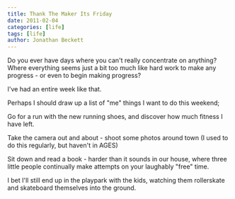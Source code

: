```yaml
---
title: Thank The Maker Its Friday
date: 2011-02-04
categories: [life]
tags: [life]
author: Jonathan Beckett
---
```


Do you ever have days where you can't really concentrate on anything? Where everything seems just a bit too much like hard work to make any progress - or even to begin making progress?

I've had an entire week like that.

Perhaps I should draw up a list of "me" things I want to do this weekend;

Go for a run with the new running shoes, and discover how much fitness I have left.

Take the camera out and about - shoot some photos around town (I used to do this regularly, but haven't in AGES)

Sit down and read a book - harder than it sounds in our house, where three little people continually make attempts on your laughably "free" time.

I bet I'll still end up in the playpark with the kids, watching them rollerskate and skateboard themselves into the ground.